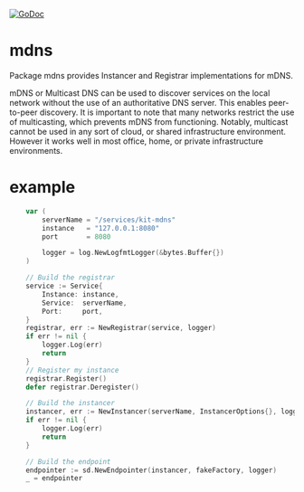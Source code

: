 [![GoDoc](https://godoc.org/github.com/wencan/kit-plugins/sd/mdns?status.svg)](https://godoc.org/github.com/wencan/kit-plugins/sd/mdns)

# mdns
Package mdns provides Instancer and Registrar implementations for mDNS.

mDNS or Multicast DNS can be used to discover services on the local network without the use of an authoritative DNS server. This enables peer-to-peer discovery. It is important to note that many networks restrict the use of multicasting, which prevents mDNS from functioning. Notably, multicast cannot be used in any sort of cloud, or shared infrastructure environment. However it works well in most office, home, or private infrastructure environments.

# example
```go
	var (
		serverName = "/services/kit-mdns"
		instance   = "127.0.0.1:8080"
		port       = 8080

		logger = log.NewLogfmtLogger(&bytes.Buffer{})
	)

	// Build the registrar
	service := Service{
		Instance: instance,
		Service:  serverName,
		Port:     port,
	}
	registrar, err := NewRegistrar(service, logger)
	if err != nil {
		logger.Log(err)
		return
	}
	// Register my instance
	registrar.Register()
	defer registrar.Deregister()

	// Build the instancer
	instancer, err := NewInstancer(serverName, InstancerOptions{}, logger)
	if err != nil {
		logger.Log(err)
		return
	}

	// Build the endpoint
	endpointer := sd.NewEndpointer(instancer, fakeFactory, logger)
	_ = endpointer
```